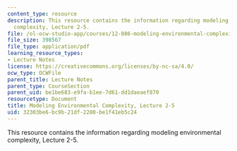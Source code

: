 ```yaml
---
content_type: resource
description: This resource contains the information regarding modeling environmental
  complexity, Lecture 2-5.
file: /ol-ocw-studio-app/courses/12-086-modeling-environmental-complexity-fall-2014/32303be6bc9b21df2280be1f41eb5c24_MIT12_086F14_twolevels.pdf
file_size: 398567
file_type: application/pdf
learning_resource_types:
- Lecture Notes
license: https://creativecommons.org/licenses/by-nc-sa/4.0/
ocw_type: OCWFile
parent_title: Lecture Notes
parent_type: CourseSection
parent_uid: be1be683-e9fa-b1ee-7d61-dd1daeaef870
resourcetype: Document
title: Modeling Environmental Complexity, Lecture 2-5
uid: 32303be6-bc9b-21df-2280-be1f41eb5c24
---
```

This resource contains the information regarding modeling environmental complexity, Lecture 2-5.